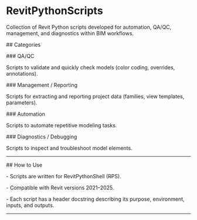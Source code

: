 # RevitPythonScripts

Collection of Revit Python scripts developed for automation, QA/QC, management, and diagnostics within BIM workflows.



\## Categories



\### QA/QC

Scripts to validate and quickly check models (color coding, overrides, annotations).



\### Management / Reporting

Scripts for extracting and reporting project data (families, view templates, parameters).



\### Automation

Scripts to automate repetitive modeling tasks.



\### Diagnostics / Debugging

Scripts to inspect and troubleshoot model elements.



---



\## How to Use

\- Scripts are written for RevitPythonShell (RPS).

\- Compatible with Revit versions 2021–2025.

\- Each script has a header docstring describing its purpose, environment, inputs, and outputs.



---




